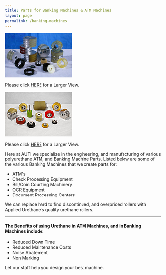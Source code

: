 ```yaml
---
title: Parts for Banking Machines & ATM Machines
layout: page
permalink: /banking-machines
---
```


![ATM Machine Rollers](/img/SeBanking.jpg)

Please click [HERE](/img/eBanking_6.jpg) for a Larger View.

![Drive Rollers for the Document Transferring Industry](/img/Rollers216x144.jpg)

Please click [HERE](/img/Rollers432x288.jpg) for a Larger View.

Here at AUTI we specialize in the engineering, and manufacturing of various polyurethane ATM, and Banking Machine Parts. Listed below are some of the various Banking Machines that we create parts for:

- ATM's
- Check Processing Equipment
- Bill/Coin Counting Machinery
- OCR Equipment
- Document Processing Centers

We can replace hard to find discontinued, and overpriced rollers with Applied Urethane's quality urethane rollers.

___

#### The Benefits of using Urethane in ATM Machines, and in Banking Machines include:

- Reduced Down Time
- Reduced Maintenance Costs
- Noise Abatement
- Non Marking

Let our staff help you design your best machine.
